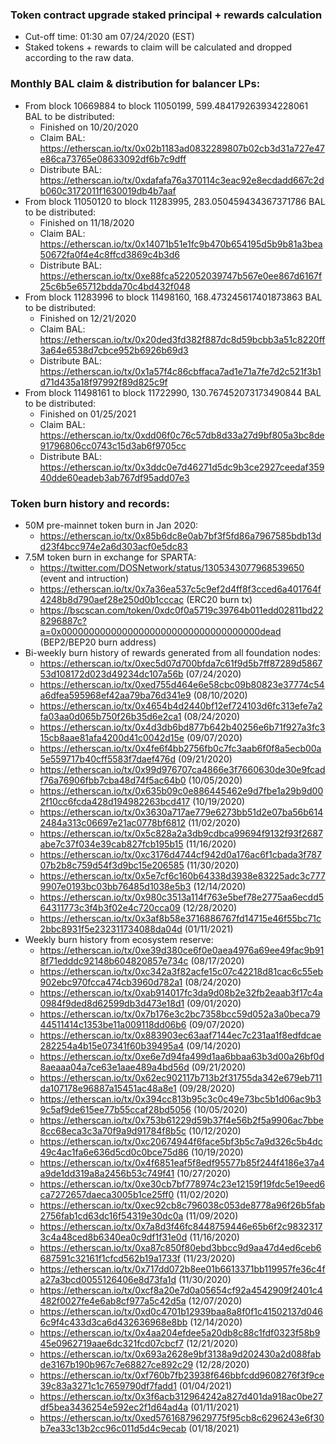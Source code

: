 ### Token contract upgrade staked principal + rewards calculation 
* Cut-off time: 01:30 am 07/24/2020 (EST)
* Staked tokens + rewards to claim will be calculated and dropped according to the raw data.

### Monthly BAL claim & distribution for balancer LPs:
 - From block 10669884 to block 11050199, 599.484179263934228061 BAL to be distributed:
   * Finished on 10/20/2020
   * Claim BAL: https://etherscan.io/tx/0x02b1183ad0832289807b02cb3d31a727e47e86ca73765e08633092df6b7c9dff
   * Distribute BAL: https://etherscan.io/tx/0xdafafa76a370114c3eac92e8ecdadd667c2db060c3172011f1630019db4b7aaf
 - From block 11050120 to block 11283995, 283.050459434367371786 BAL to be distributed:
   * Finished on 11/18/2020
   * Claim BAL: https://etherscan.io/tx/0x14071b51e1fc9b470b654195d5b9b81a3bea50672fa0f4e4c8ffcd3869c4b3d6
   * Distribute BAL: https://etherscan.io/tx/0xe88fca522052039747b567e0ee867d6167f25c6b5e65712bdda70c4bd432f048
 - From block 11283996 to block 11498160, 168.473245617401873863 BAL to be distributed:
   * Finished on 12/21/2020
   * Claim BAL: https://etherscan.io/tx/0x20ded3fd382f887dc8d59bcbb3a51c8220ff3a64e6538d7cbce952b6926b69d3
   * Distribute BAL: https://etherscan.io/tx/0x1a57f4c86cbffaca7ad1e71a7fe7d2c521f3b1d71d435a18f97992f89d825c9f
 - From block 11498161 to block 11722990, 130.767452073173490844 BAL to be distributed:
   * Finished on 01/25/2021
   * Claim BAL: https://etherscan.io/tx/0xdd06f0c76c57db8d33a27d9bf805a3bc8de91796806cc0743c15d3ab6f9705cc
   * Distribute BAL: https://etherscan.io/tx/0x3ddc0e7d46271d5dc9b3ce2927ceedaf35940dde60eadeb3ab767df95add07e3

### Token burn history and records:
* 50M pre-mainnet token burn in Jan 2020:
  - https://etherscan.io/tx/0x85b6dc8e0ab7bf3f5fd86a7967585bdb13dd23f4bcc974e2a6d303acf0e5dc83
* 7.5M token burn in exchange for SPARTA:
  - https://twitter.com/DOSNetwork/status/1305343077968539650 (event and intruction)
  - https://etherscan.io/tx/0x7a36ea537c5c9ef2d4ff8f3cced6a401764f4248b8d790aef28e250d0b1cccac (ERC20 burn tx)
  - https://bscscan.com/token/0xdc0f0a5719c39764b011edd02811bd228296887c?a=0x000000000000000000000000000000000000dead (BEP2/BEP20 burn address)
* Bi-weekly burn history of rewards generated from all foundation nodes:
  - https://etherscan.io/tx/0xec5d07d700bfda7c61f9d5b7ff87289d586753d108172d023d49234dc107a56b (07/24/2020)
  - https://etherscan.io/tx/0xed755d464e6e58cbc09b80823e37774c54a6dfea595968ef42aa79ba76d341e9 (08/10/2020)
  - https://etherscan.io/tx/0x4654b4d2440bf12ef724103d6fc313efe7a2fa03aa0d065b750f26b35d6e2ca1 (08/24/2020)
  - https://etherscan.io/tx/0x4d3db6bd877b642b40256e6b71f927a3fc315cb8aae81afa4200d41c0042d15e (09/07/2020)
  - https://etherscan.io/tx/0x4fe6f4bb2756fb0c7fc3aab6f0f8a5ecb00a5e559717b40cff5583f7daef476d (09/21/2020)
  - https://etherscan.io/tx/0x99d976707ca4866e3f7660630de30e9fcadf76a76906fbb7cba48d74f5ac64b0 (10/05/2020)
  - https://etherscan.io/tx/0x635b09c0e886445462e9d7fbe1a29b9d002f10cc6fcda428d194982263bcd417 (10/19/2020)
  - https://etherscan.io/tx/0x3630a717ae779e6273bb51d2e07ba56b6142484a313c06697e21ac0778bf6812 (11/02/2020)
  - https://etherscan.io/tx/0x5c828a2a3db9cdbca99694f9132f93f2687abe7c37f034e39cab827fcb195b15 (11/16/2020)
  - https://etherscan.io/tx/0xc3176d4744cf942d0a176ac6f1cbada3f78707b2b8c759d54f3d9bc15e206585 (11/30/2020)
  - https://etherscan.io/tx/0x5e7cf6c160b64338d3938e83225adc3c7779907e0193bc03bb76485d1038e5b3 (12/14/2020)
  - https://etherscan.io/tx/0x980c3513a114f763e5bef78e2775aa6ecdd564311773c3f4b3f02e4c720cca09 (12/28/2020)
  - https://etherscan.io/tx/0x3af8b58e3716886767fd14715e46f55bc71c2bbc8931f5e232311734088da04d (01/11/2021)
* Weekly burn history from ecosystem reserve:
  - https://etherscan.io/tx/0xe39d380ce6f0e0aea4976a69ee49fac9b918f71edddc92148b604820857e734c (08/17/2020)
  - https://etherscan.io/tx/0xc342a3f82acfe15c07c42218d81cac6c55eb902ebc970fcca474cb3960d782a1 (08/24/2020)
  - https://etherscan.io/tx/0xab914017fc3da9d08b2e32fb2eaab3f17c4a0984f9ded8d62599db3d473e18d1 (09/01/2020)
  - https://etherscan.io/tx/0x7b176e3c2bc7358bcc59d052a3a0beca7944511414c1353be11a009118dd06b6 (09/07/2020)
  - https://etherscan.io/tx/0x883903ec63aaf7144ec7c231aa1f8edfdcae282254a4b15e07341f60b39495a4 (09/14/2020)
  - https://etherscan.io/tx/0xe6e7d94fa499d1aa6bbaa63b3d00a26bf0d8aeaaa04a7ce63e1aae489a4bd56d (09/21/2020)
  - https://etherscan.io/tx/0x62ec902117b713b2f31755da342e679eb711da107178e96887a15451ac48a8e1 (09/28/2020)
  - https://etherscan.io/tx/0x394cc813b95c3c0c49e73bc5b1d06ac9b39c5af9de615ee77b55ccaf28bd5056 (10/05/2020)
  - https://etherscan.io/tx/0x753b61229d59b37f4e56b2f5a9906ac7bbe8cc68eca3c3a70f9a9d91784f8b5c (10/12/2020)
  - https://etherscan.io/tx/0xc20674944f6face5bf3b5c7a9d326c5b4dc49c4ac1fa6e636d5cd0c0bce75d86 (10/19/2020)
  - https://etherscan.io/tx/0x4f6851eaf5f8edf95577b85f244f4186e37a4a9de1dd319a8a2456b53c749f41 (10/27/2020)
  - https://etherscan.io/tx/0xe30cb7bf778974c23e12159f19fdc5e19eed6ca7272657daeca3005b1ce25ff0 (11/02/2020)
  - https://etherscan.io/tx/0xec92cb8c796038c053de8778a96f26b5fab2756fab1cd63dc16f54319e30dc0a (11/09/2020)
  - https://etherscan.io/tx/0x7a8d3f46fc8448759446e65b6f2c98323173c4a48ced8b6340ea0c9df1f31e0d (11/16/2020)
  - https://etherscan.io/tx/0xa87c850f80ebd3bbcc9d9aa47d4ed6ceb6687591c32161f1cfcd562b19a1733f (11/23/2020)
  - https://etherscan.io/tx/0x717dd072b8ee01b6613371bb119957fe36c4fa27a3bcd0055126406e8d73fa1d (11/30/2020)
  - https://etherscan.io/tx/0xcf8a20e7d0a05654cf92a4542909f2401c4482f0027fe4e6ab8cf977a5c42d5a (12/07/2020)
  - https://etherscan.io/tx/0xd0c4701b12939baa8a8f0f1c41502137d0466c9f4c433d3ca6d432636968e8bb (12/14/2020)
  - https://etherscan.io/tx/0x4aa204efdee5a20db8c88c1fdf0323f58b945e0962719aae6dc321fcd07cbcf7 (12/21/2020)
  - https://etherscan.io/tx/0x693a2628e9bf3138a9d202430a2d088fabde3167b190b967c7e68827ce892c29 (12/28/2020)
  - https://etherscan.io/tx/0xf760b7fb23938f646bbfcdd9608276f3f9ce39c83a3271c1c7659790df7fadd1 (01/04/2021)
  - https://etherscan.io/tx/0x3f6acb312964242a827d401da918ac0be27df5bea3436254e592ec2f1d64ad4a (01/11/2021)
  - https://etherscan.io/tx/0xed57616879629775f95cb8c6296243e6f30b7ea33c13b2cc96c011d5d4c9ecab (01/18/2021)
